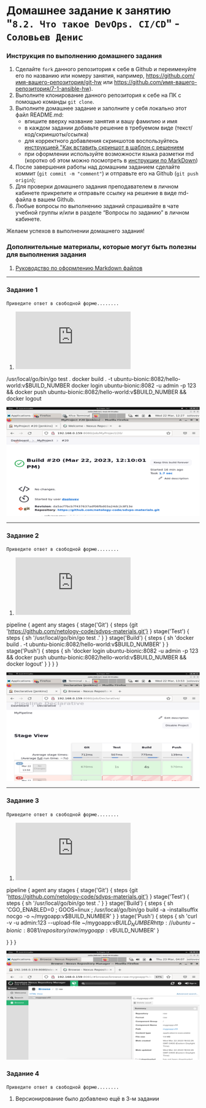 # Домашнее задание к занятию "`8.2. Что такое DevOps. СI/СD`" - `Соловьев Денис`


### Инструкция по выполнению домашнего задания

   1. Сделайте `fork` данного репозитория к себе в Github и переименуйте его по названию или номеру занятия, например, https://github.com/имя-вашего-репозитория/git-hw или  https://github.com/имя-вашего-репозитория/7-1-ansible-hw).
   2. Выполните клонирование данного репозитория к себе на ПК с помощью команды `git clone`.
   3. Выполните домашнее задание и заполните у себя локально этот файл README.md:
      - впишите вверху название занятия и вашу фамилию и имя
      - в каждом задании добавьте решение в требуемом виде (текст/код/скриншоты/ссылка)
      - для корректного добавления скриншотов воспользуйтесь [инструкцией "Как вставить скриншот в шаблон с решением](https://github.com/netology-code/sys-pattern-homework/blob/main/screen-instruction.md)
      - при оформлении используйте возможности языка разметки md (коротко об этом можно посмотреть в [инструкции  по MarkDown](https://github.com/netology-code/sys-pattern-homework/blob/main/md-instruction.md))
   4. После завершения работы над домашним заданием сделайте коммит (`git commit -m "comment"`) и отправьте его на Github (`git push origin`);
   5. Для проверки домашнего задания преподавателем в личном кабинете прикрепите и отправьте ссылку на решение в виде md-файла в вашем Github.
   6. Любые вопросы по выполнению заданий спрашивайте в чате учебной группы и/или в разделе “Вопросы по заданию” в личном кабинете.
   
Желаем успехов в выполнении домашнего задания!
   
### Дополнительные материалы, которые могут быть полезны для выполнения задания

1. [Руководство по оформлению Markdown файлов](https://gist.github.com/Jekins/2bf2d0638163f1294637#Code)

---

### Задание 1

`Приведите ответ в свободной форме........`

1. ![alt text](https://github.com/dsolovev455/8-02/blob/main/1.txt)

/usr/local/go/bin/go test .
docker build . -t ubuntu-bionic:8082/hello-world:v$BUILD_NUMBER
docker login ubuntu-bionic:8082 -u admin -p 123 && docker push ubuntu-bionic:8082/hello-world:v$BUILD_NUMBER && docker logout


![alt text](https://github.com/dsolovev455/8-02/blob/main/img/1.png)





---

### Задание 2

`Приведите ответ в свободной форме........`

1. ![alt text](https://github.com/dsolovev455/8-02/blob/main/2.txt)


pipeline {
 agent any
 stages {
  stage('Git') {
   steps {git 'https://github.com/netology-code/sdvps-materials.git'}
  }
  stage('Test') {
   steps {
    sh '/usr/local/go/bin/go test .'
   }
  }
  stage('Build') {
   steps {
    sh 'docker build . -t ubuntu-bionic:8082/hello-world:v$BUILD_NUMBER'
   }
  }
  stage('Push') {
   steps {
    sh 'docker login ubuntu-bionic:8082 -u admin -p 123 && docker push ubuntu-bionic:8082/hello-world:v$BUILD_NUMBER && docker logout'   }
  }
 }
}

![alt text](https://github.com/dsolovev455/8-02/blob/main/img/2.png)


---

### Задание 3

`Приведите ответ в свободной форме........`

1. ![alt text](https://github.com/dsolovev455/8-02/blob/main/3.txt)
 

pipeline {
 agent any
 stages {
  stage('Git') {
   steps {git 'https://github.com/netology-code/sdvps-materials.git'}
  }
  stage('Test') {
   steps {
    sh '/usr/local/go/bin/go test .'
   }
  }
  stage('Build') {
   steps {
    sh 'CGO_ENABLED=0 ; GOOS=linux ; /usr/local/go/bin/go build -a -installsuffix nocgo -o ~/mygoapp:v$BUILD_NUMBER'
   }
  }
  stage('Push') {
   steps {
    sh 'curl -v -u admin:123 --upload-file ~/mygoapp:v$BUILD_NUMBER http://ubuntu-bionic:8081/repository/raw/mygoapp:v$BUILD_NUMBER' }
    
  }
 }
}


![alt text](https://github.com/dsolovev455/8-02/blob/main/img/3.png)






### Задание 4

`Приведите ответ в свободной форме........`

1. Версионирование было добавлено ещё в 3-м задании
